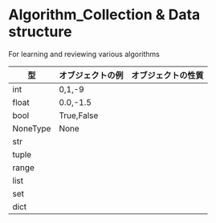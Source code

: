 # Algorithm_Collection & Data structure
For learning and reviewing various algorithms


| 型 | オブジェクトの例 |オブジェクトの性質|
| ------------- | ------------- | ------------- |
|int|0,1,-9||
|float|0.0,-1.5||
|bool|True,False||
|NoneType|None||
|str|||
|tuple|||
|range|||
|list|||
|set|||
|dict|||
